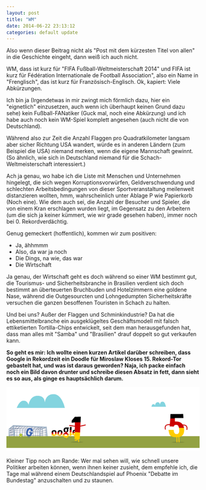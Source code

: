 ```yaml
---
layout: post
title: "WM"
date: 2014-06-22 23:13:12
categories: default update
---
```


Also wenn dieser Beitrag nicht als "Post mit dem kürzesten Titel von allen"
in die Geschichte eingeht, dann weiß ich auch nicht.

WM, dass ist kurz für "FIFA Fußball-Weltmeisterschaft 2014" und FIFA ist kurz für
Fédération Internationale de Football Association", also ein Name in "Frenglisch", das ist
kurz für Französisch-Englisch. Ok, kapiert: Viele Abkürzungen.

Ich bin ja (Irgendetwas in mir zwingt mich förmlich dazu, hier ein "eignetlich" einzusetzen,
auch wenn ich überhaupt keinen Grund dazu sehe) kein Fußball-FANatiker (Guck mal, noch eine Abkürzung)
und ich habe auch noch kein WM-Spiel komplett angesehen (auch nicht die von Deutschland).

Während also zur Zeit die Anzahl Flaggen pro Quadratkilometer langsam aber sicher Richtung USA wandert,
würde es in anderen Ländern (zum Beispiel die USA) niemand merken, wenn die eigene Mannschaft gewinnt.
(So ähnlich, wie sich in Deutschland niemand für die Schach-Weltmeisterschaft interessiert.)

Ach ja genau, wo habe ich die Liste mit Menschen und Unternehmen hingelegt,
die sich wegen Korruptionsvorwürfen, Geldverschwendung und schlechten Arbeitsbedingungen
von dieser Sportveranstaltung meilenweit distanzieren wollten, hmm, wahrscheinlich
unter Ablage P wie Papierkorb (Noch eine).
Wie dem auch sei, die Anzahl der Besucher und Spieler, die von einem Kran erschlagen wurden
liegt, im Gegensatz zu den Arbeitern (um die sich ja keiner kümmert, wie wir grade gesehen haben),
immer noch bei 0. Rekordverdächtig.

Genug gemeckert (hoffentlich), kommen wir zum positiven:

* Ja, ähhmmm
* Also, da war ja noch
* Die Dings, na wie, das war
* Die Wirtschaft

Ja genau, der Wirtschaft geht es doch während so einer WM bestimmt gut,
die Tourismus- und Sicherheitsbranche in Brasilien verdient sich doch bestimmt an
überteuerten Bruchbuden und Hotelzimmern eine goldene Nase, während die Outgesourcten und Lohngedumpten
Sicherheitskräfte versuchen die ganzen besoffenen Touristen in Schach zu halten.

Und bei uns? Außer der Flaggen und Schminkindustrie?
Da hat die Lebensmittelbranche ein ausgeklügeltes Geschäftsmodell mit falsch ettiketierten
Tortilla-Chips entwickelt, seit dem man herausgefunden hat, dass man alles mit "Samba" und "Brasilien"
drauf doppelt so gut verkaufen kann.

**So geht es mir: Ich wollte einen kurzen Artikel darüber schreiben, dass Google in Rekordzeit
ein Doodle für Miroslaw Kloses 15. Rekord-Tor gebastelt hat, und was ist daraus geworden?
Naja, ich packe einfach noch ein Bild davon drunter und schreibe diesen Absatz in fett, dann
sieht es so aus, als ginge es hauptsächlich darum.**

![img01](/assets/20140622/google-doodle.gif)

Kleiner Tipp noch am Rande: Wer mal sehen will, wie schnell unsere Politiker arbeiten können,
wenn ihnen keiner zusieht, dem empfehle ich, die Tage mal während einem Deutschlandspiel auf Phoenix
"Debatte im Bundestag" anzuschalten und zu staunen. 